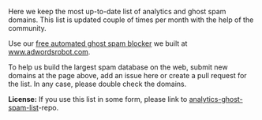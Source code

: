 Here we keep the most up-to-date list of analytics and ghost spam domains. This list is updated couple of times per month with the help of the community.

Use our [free automated ghost spam blocker](https://www.adwordsrobot.com/en/tools/ga-referrer-spam-killer ) we built at www.adwordsrobot.com.

To help us build the largest spam database on the web, submit new domains at the page above, add an issue here or create a pull request for the list. In any case, please double check the domains.

**License:** If you use this list in some form, please link to [analytics-ghost-spam-list](https://github.com/ddofborg/analytics-ghost-spam-list)-repo.
